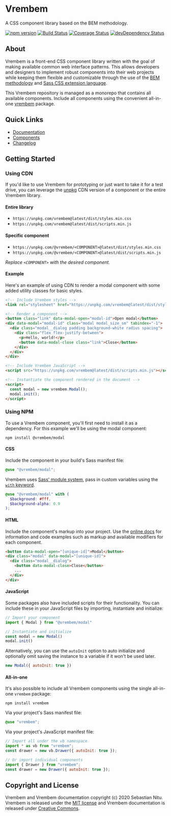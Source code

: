 # Vrembem

A CSS component library based on the BEM methodology.

[![npm version](https://img.shields.io/npm/v/vrembem.svg)](https://www.npmjs.com/package/vrembem)
[![Build Status](https://travis-ci.org/sebnitu/vrembem.svg?branch=master)](https://travis-ci.org/sebnitu/vrembem)
[![Coverage Status](https://coveralls.io/repos/github/sebnitu/vrembem/badge.svg?branch=master)](https://coveralls.io/github/sebnitu/vrembem?branch=master)
[![devDependency Status](https://img.shields.io/david/dev/sebnitu/vrembem.svg)](https://david-dm.org/sebnitu/vrembem?type=dev)

## About

Vrembem is a front-end CSS component library written with the goal of making available common web interface patterns. This allows developers and designers to implement robust components into their web projects while keeping them flexible and customizable through the use of the [BEM methodology](https://en.bem.info/methodology/) and [Sass CSS extension language](https://sass-lang.com/).

This Vrembem repository is managed as a monorepo that contains all available components. Include all components using the convenient all-in-one [vrembem](./packages/vrembem#readme) package.

## Quick Links

- [Documentation](https://vrembem.com)
- [Components](./packages/)
- [Changelog](./CHANGELOG.md)

## Getting Started

### Using CDN

If you'd like to use Vrembem for prototyping or just want to take it for a test drive, you can leverage the [unpkg](https://unpkg.com/) CDN version of a component or the entire Vrembem library.

#### Entire library

- `https://unpkg.com/vrembem@latest/dist/styles.min.css`
- `https://unpkg.com/vrembem@latest/dist/scripts.min.js`

#### Specific component

- `https://unpkg.com/@vrembem/<COMPONENT>@latest/dist/styles.min.css`
- `https://unpkg.com/@vrembem/<COMPONENT>@latest/dist/scripts.min.js`

*Replace `<COMPONENT>` with the desired component.*

#### Example

Here's an example of using CDN to render a modal component with some added utility classes for basic styles.

```html
<!-- Include Vrembem styles -->
<link rel="stylesheet" href="https://unpkg.com/vrembem@latest/dist/styles.min.css">

<!-- Render a component -->
<button class="link" data-modal-open="modal-id">Open modal</button>
<div data-modal="modal-id" class="modal modal_size_sm" tabindex="-1">
  <div class="modal__dialog padding background-white radius spacing">
    <div class="flex flex-justify-between">
      <p>Hello, world!</p>
      <button data-modal-close class="link">Close</button>
    </div>
  </div>
</div>

<!-- Include Vrembem JavaScript -->
<script src="https://unpkg.com/vrembem@latest/dist/scripts.min.js"></script>

<!-- Instantiate the component rendered in the document -->
<script>
  const modal = new vrembem.Modal();
  modal.init();
</script>
```

### Using NPM

To use a Vrembem component, you'll first need to install it as a dependency. For this example we'll be using the modal component:

```
npm install @vrembem/modal
```

#### CSS

Include the component in your build's Sass manifest file:

```scss
@use "@vrembem/modal";
```

Vrembem uses [Sass' module system](https://sass-lang.com/blog/the-module-system-is-launched), pass in custom variables using the [`with` keyword](https://sass-lang.com/documentation/at-rules/use#configuration).

```scss
@use "@vrembem/modal" with (
  $background: #fff,
  $background-alpha: 0.9
);
```

#### HTML

Include the component's markup into your project. Use the [online docs](https://vrembem.com) for information and code examples such as markup and available modifiers for each component.

```html
<button data-modal-open="[unique-id]">Modal</button>
<div class="modal" data-modal="[unique-id]">
  <div class="modal__dialog">
    <button data-modal-close>Close</button>
    ...
  </div>
</div>
```

#### JavaScript

Some packages also have included scripts for their functionality. You can include these in your JavaScript files by importing, instantiate and initialize:

```js
// Import your component
import { Modal } from "@vrembem/modal"

// Instantiate and initialize
const modal = new Modal()
modal.init()
```

Alternatively, you can use the `autoInit` option to auto initialize and optionally omit saving the instance to a variable if it won't be used later.

```js
new Modal({ autoInit: true })
```

#### All-in-one

It's also possible to include all Vrembem components using the single all-in-one `vrembem` package:

```
npm install vrembem
```

Via your project's Sass manifest file:

```scss
@use "vrembem";
```

Via your project's JavaScript manifest file:

```js
// Import all under the vb namespace
import * as vb from "vrembem";
const drawer = new vb.Drawer({ autoInit: true });

// Or import individual components
import { Drawer } from "vrembem";
const drawer = new Drawer({ autoInit: true });
```

## Copyright and License

Vrembem and Vrembem documentation copyright (c) 2020 Sebastian Nitu. Vrembem is released under the [MIT license](https://github.com/sebnitu/vrembem/blob/master/LICENSE) and Vrembem documentation is released under [Creative Commons](https://github.com/sebnitu/vrembem/blob/master/docs/LICENSE).
